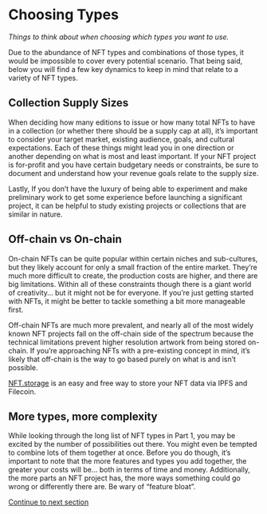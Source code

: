 # Choosing Types

*Things to think about when choosing which types you want to use.*

Due to the abundance of NFT types and combinations of those types, it would be impossible to cover every potential scenario. That being said, below you will find a few key dynamics to keep in mind that relate to a variety of NFT types.

## Collection Supply Sizes

When deciding how many editions to issue or how many total NFTs to have in a collection (or whether there should be a supply cap at all), it’s important to consider your target market, existing audience, goals, and cultural expectations. Each of these things might lead you in one direction or another depending on what is most and least important. If your NFT project is for-profit and you have certain budgetary needs or constraints, be sure to document and understand how your revenue goals relate to the supply size.

Lastly, If you don’t have the luxury of being able to experiment and make preliminary work to get some experience before launching a significant project, it can be helpful to study existing projects or collections that are similar in nature.

## Off-chain vs On-chain

On-chain NFTs can be quite popular within certain niches and sub-cultures, but they likely account for only a small fraction of the entire market. They’re much more difficult to create, the production costs are higher, and there are big limitations. Within all of these constraints though there is a giant world of creativity… but it might not be for everyone. If you’re just getting started with NFTs, it might be better to tackle something a bit more manageable first. 

Off-chain NFTs are much more prevalent, and nearly all of the most widely known NFT projects fall on the off-chain side of the spectrum because the technical limitations prevent higher resolution artwork from being stored on-chain. If you’re approaching NFTs with a pre-existing concept in mind, it’s likely that off-chain is the way to go based purely on what is and isn’t possible.

[NFT.storage](http://NFT.storage) is an easy and free way to store your NFT data via IPFS and Filecoin.

## More types, more complexity

While looking through the long list of NFT types in Part 1, you may be excited by the number of possibilities out there. You might even be tempted to combine lots of them together at once. Before you do though, it’s important to note that the more features and types you add together, the greater your costs will be… both in terms of time and money. Additionally, the more parts an NFT project has, the more ways something could go wrong or differently there are. Be wary of “feature bloat”.

[Continue to next section](/docs/encyclopedia/part-2/configuring-components)
